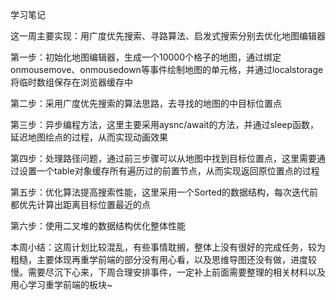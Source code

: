 学习笔记

这一周主要实现：用广度优先搜索、寻路算法、启发式搜索分别去优化地图编辑器

第一步：初始化地图编辑器，生成一个10000个格子的地图，通过绑定onmousemove、onmousedown等事件绘制地图的单元格，并通过localstorage将临时数组保存在浏览器缓存中

第二步：采用广度优先搜索的算法思路，去寻找的地图的中目标位置点

第三步：异步编程方法，这里主要采用aysnc/await的方法，并通过sleep函数，延迟地图绘点的过程，从而实现动画效果

第四步：处理路径问题，通过前三步骤可以从地图中找到目标位置点，这里需要通过设置一个table对象缓存所有遍历过的前置节点，从而实现返回原位置点的过程

第五步：优化算法提高搜索性能，这里采用一个Sorted的数据结构，每次迭代前都优先计算出距离目标位置最近的点

第六步：使用二叉堆的数据结构优化整体性能

本周小结：这周计划比较混乱，有些事情耽搁，整体上没有很好的完成任务，较为粗糙，主要体现再重学前端的部分没有用心看，以及思维导图还没有做，进度较慢。需要尽沉下心来，下周合理安排事件，一定补上前面需要整理的相关材料以及用心学习重学前端的板块~